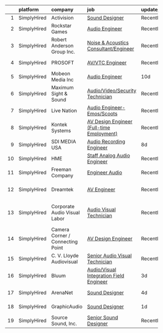 

|    | platform    | company                          | job                                                                                                                                                  | update_time   | location                    |
|---:|:------------|:---------------------------------|:-----------------------------------------------------------------------------------------------------------------------------------------------------|:--------------|:----------------------------|
|  1 | SimplyHired | Activision                       | [Sound Designer](https://www.simplyhired.com/job/i7qlcqa6pP-srEpgyNNEjRvZmW5tDc8R6vUqXUq0hP94Ee2Cl5AgeQ?q=audio+engineer)                            | Recently      | Austin, TX                  |
|  2 | SimplyHired | Rockstar Games                   | [Audio Engineer](https://www.simplyhired.com/job/S8tioXUmAtTGdI3M2GXK9L-kGxr9_fGJxYQc3flvbt1gtl3cGAO7wQ?q=audio+engineer)                            | Recently      | New York, NY                |
|  3 | SimplyHired | Robert Anderson Group Inc.       | [Noise & Acoustics Consultant/Engineer](https://www.simplyhired.com/job/3RQyZ2epzGM_J7msygI1rKSrCCt5vftupBGmy5O7vl85YaWUn7J1Hw?q=audio+engineer)     | Recently      | Dearborn, MI                |
|  4 | SimplyHired | PROSOFT                          | [AV/VTC Engineer](https://www.simplyhired.com/job/QSik0kk20YZQEej279KrlV5kncpt_8YAaN2NifKupa7EwmECKtIhmg?q=audio+engineer)                           | Recently      | Norfolk, VA                 |
|  5 | SimplyHired | Mobeon Media Inc                 | [Audio Engineer](https://www.simplyhired.com/job/7yT2NN8xcYxGyaddzldKnXLGBra9omAmwyXclKMVKbYzMVDvkRsETw?q=audio+engineer)                            | 10d           | Burbank, CA                 |
|  6 | SimplyHired | Maximum Sight & Sound            | [Audio/Video/Security Technician](https://www.simplyhired.com/job/SL4Ci59fQAVp2bcOdqniEkELzpvBMZt6fM3I7i39Hk7GA95d7BOZCA?q=audio+engineer)           | Recently      | Waterloo, IA                |
|  7 | SimplyHired | Live Nation                      | [Audio Engineer- Emos/Scoots](https://www.simplyhired.com/job/j-j0XR4QeM7NOgvm18RWWx_C2qawAr8MQzThJbjIVt9l9F_YTPKfOw?q=audio+engineer)               | Recently      | Austin, TX                  |
|  8 | SimplyHired | Kontek Systems                   | [AV Design Engineer (Full-time Employment)](https://www.simplyhired.com/job/0vonORRrQ8F_-OnaP7FruNFTpTHWqsYacgBsioJq-IiAPbYZ2PXX0Q?q=audio+engineer) | Recently      | Durham, NC                  |
|  9 | SimplyHired | SDI MEDIA USA                    | [Audio Recording Engineer](https://www.simplyhired.com/job/h0KhFmpjfzg6xlSfK56WdAez6DqXObdDG-2OI0AmK8Eo-XXms7v2nw?q=audio+engineer)                  | 8d            | Burbank, CA                 |
| 10 | SimplyHired | HME                              | [Staff Analog Audio Engineer](https://www.simplyhired.com/job/-twcLYaWe0MASSud8OdYocJik16IqzgkOkK6NUBi9SdiqNRx7VFnzA?q=audio+engineer)               | Recently      | Carlsbad, CA                |
| 11 | SimplyHired | Freeman Company                  | [Engineer Audio](https://www.simplyhired.com/job/1tFZgeBNEzAe2DHHyO7Fbu_2DUKv352F-mAqWm_CzU3dMK48zD2gzA?q=audio+engineer)                            | Recently      | Dallas, TX                  |
| 12 | SimplyHired | Dreamtek                         | [AV Engineer](https://www.simplyhired.com/job/LOuganKLo20FOFpMil2cT3r9khh1xGD1s_FTwQjj4GCsMR5sA98hsw?q=audio+engineer)                               | Recently      | San Francisco, CA           |
| 13 | SimplyHired | Corporate Audio Visual Labor     | [Audio Visual Technician](https://www.simplyhired.com/job/GM4bw4sCWtD_iZ_YLKh-uWPHQe_aKFtVe34CtftC7T4bxZ6al7hPEg?q=audio+engineer)                   | Recently      | San Antonio, TX +1 location |
| 14 | SimplyHired | Camera Corner / Connecting Point | [AV Design Engineer](https://www.simplyhired.com/job/KsYOwEZvaDTu0tdpuYrwb8i47WDooPBPWI7B2R-jI3D3zXBmsy1v2Q?q=audio+engineer)                        | Recently      | Green Bay, WI               |
| 15 | SimplyHired | C. V. Lloyde Audiovisual         | [Senior Audio Visual Technician](https://www.simplyhired.com/job/UvhVarBdU9evFC_EQ9G25fFkTVS7AvuOLU8mcYjZCsXx7IzA4gww_g?q=audio+engineer)            | Recently      | Urbana, IL                  |
| 16 | SimplyHired | Bluum                            | [Audio/Visual Integration Field Engineer](https://www.simplyhired.com/job/UuPenEaB2kPjLGQj62oqJiaGlXdRUGuw1XvEGQOFrPRUU5906BoCow?q=audio+engineer)   | 3d            | San Antonio, TX             |
| 17 | SimplyHired | ArenaNet                         | [Sound Designer](https://www.simplyhired.com/job/rThG5IY9IzWMAoan9hcJnI7UxDCG6Ihg__kK3_DSy7e3u3DOyW-XHQ?q=audio+engineer)                            | 4d            | Bellevue, WA                |
| 18 | SimplyHired | GraphicAudio                     | [Sound Designer](https://www.simplyhired.com/job/Ft833UrdPnchfefehudvRLsQ8BbX9qkOnOcL12NRM-HDcvEucjcIqg?q=audio+engineer)                            | 1d            | Remote +1 location          |
| 19 | SimplyHired | Source Sound, Inc.               | [Senior Sound Designer](https://www.simplyhired.com/job/mw3datBFZnSnzm3SFniNFlYC60OHbjYX1kgvM61bk-lO-0QBaaabnQ?q=audio+engineer)                     | Recently      | Remote                      |